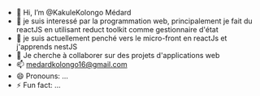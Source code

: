 - 👋 Hi, I’m @KakuleKolongo Médard
- 👀 je suis interessé par la programmation web, principalement je fait du reactJS en utilisant reduct toolkit comme gestionnaire d'état
- 🌱 je suis actuellement penché vers le micro-front en reactJs et j'apprends nestJS 
- 💞️ Je cherche à collaborer sur des projets d'applications web
- 📫 medardkolongo16@gmail.com
- 😄 Pronouns: ...
- ⚡ Fun fact: ...

<!---
KakuleKolongo/KakuleKolongo is a ✨ special ✨ repository because its `README.md` (this file) appears on your GitHub profile.
You can click the Preview link to take a look at your changes.
--->

